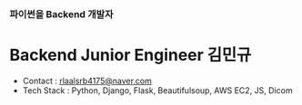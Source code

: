 ### 파이썬을 Backend 개발자  
# Backend Junior Engineer 김민규
- Contact : rlaalsrb4175@naver.com
- Tech Stack : Python, Django, Flask, Beautifulsoup, AWS EC2, JS, Dicom

<!--
**Indian966/Indian966** is a ✨ _special_ ✨ repository because its `README.md` (this file) appears on your GitHub profile.

Here are some ideas to get you started:

- 🔭 I’m currently working on ...
- 🌱 I’m currently learning ...
- 👯 I’m looking to collaborate on ...
- 🤔 I’m looking for help with ...
- 💬 Ask me about ...
- 📫 How to reach me: ...
- 😄 Pronouns: ...
- ⚡ Fun fact: ...
-->
